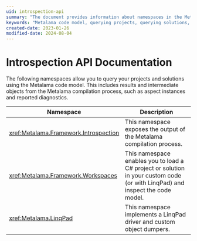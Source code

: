 ```yaml
---
uid: introspection-api
summary: "The document provides information about namespaces in the Metalama code model that allow querying of projects and solutions, including the compilation process output."
keywords: "Metalama code model, querying projects, querying solutions, compilation process output, aspect instances, reported diagnostics, Metalama Framework, C# project, LinqPad, inspect code model"
created-date: 2023-01-26
modified-date: 2024-08-04
---
```


# Introspection API Documentation

The following namespaces allow you to query your projects and solutions using the Metalama code model. This includes results and intermediate objects from the Metalama compilation process, such as aspect instances and reported diagnostics.

| Namespace                             | Description                                                                                                                |
|---------------------------------------|----------------------------------------------------------------------------------------------------------------------------|
| <xref:Metalama.Framework.Introspection> | This namespace exposes the output of the Metalama compilation process. |
| <xref:Metalama.Framework.Workspaces> | This namespace enables you to load a C# project or solution in your custom code (or with LinqPad) and inspect the code model. |
| <xref:Metalama.LinqPad> | This namespace implements a LinqPad driver and custom object dumpers. |



